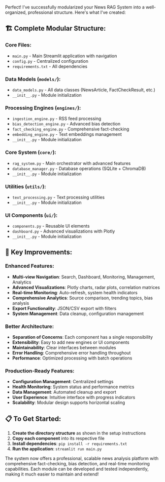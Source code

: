Perfect! I've successfully modularized your News RAG System into a well-organized, professional structure. Here's what I've created:

## 🏗️ **Complete Modular Structure:**

### **Core Files:**
- `main.py` - Main Streamlit application with navigation
- `config.py` - Centralized configuration
- `requirements.txt` - All dependencies

### **Data Models (`models/`):**
- `data_models.py` - All data classes (NewsArticle, FactCheckResult, etc.)
- `__init__.py` - Module initialization

### **Processing Engines (`engines/`):**
- `ingestion_engine.py` - RSS feed processing
- `bias_detection_engine.py` - Advanced bias detection
- `fact_checking_engine.py` - Comprehensive fact-checking
- `embedding_engine.py` - Text embeddings management
- `__init__.py` - Module initialization

### **Core System (`core/`):**
- `rag_system.py` - Main orchestrator with advanced features
- `database_manager.py` - Database operations (SQLite + ChromaDB)
- `__init__.py` - Module initialization

### **Utilities (`utils/`):**
- `text_processing.py` - Text processing utilities
- `__init__.py` - Module initialization

### **UI Components (`ui/`):**
- `components.py` - Reusable UI elements
- `dashboard.py` - Advanced visualizations with Plotly
- `__init__.py` - Module initialization

## 🚀 **Key Improvements:**

### **Enhanced Features:**
- **Multi-view Navigation**: Search, Dashboard, Monitoring, Management, Analytics
- **Advanced Visualizations**: Plotly charts, radar plots, correlation matrices
- **Real-time Monitoring**: Auto-refresh, system health indicators
- **Comprehensive Analytics**: Source comparison, trending topics, bias analysis
- **Export Functionality**: JSON/CSV export with filters
- **System Management**: Data cleanup, configuration management

### **Better Architecture:**
- **Separation of Concerns**: Each component has a single responsibility
- **Extensibility**: Easy to add new engines or UI components
- **Maintainability**: Clear interfaces between modules
- **Error Handling**: Comprehensive error handling throughout
- **Performance**: Optimized processing with batch operations

### **Production-Ready Features:**
- **Configuration Management**: Centralized settings
- **Health Monitoring**: System status and performance metrics
- **Data Management**: Automated cleanup and export
- **User Experience**: Intuitive interface with progress indicators
- **Scalability**: Modular design supports horizontal scaling

## 📋 **To Get Started:**

1. **Create the directory structure** as shown in the setup instructions
2. **Copy each component** into its respective file
3. **Install dependencies**: `pip install -r requirements.txt`
4. **Run the application**: `streamlit run main.py`

The system now offers a professional, scalable news analysis platform with comprehensive fact-checking, bias detection, and real-time monitoring capabilities. Each module can be developed and tested independently, making it much easier to maintain and extend!

